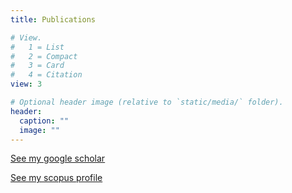 ```yaml
---
title: Publications

# View.
#   1 = List
#   2 = Compact
#   3 = Card
#   4 = Citation
view: 3

# Optional header image (relative to `static/media/` folder).
header:
  caption: ""
  image: ""
---
```



[See my google scholar](https://scholar.google.com/citations?hl=en&user=93hi3QcAAAAJ)

[See my scopus profile](https://www.scopus.com/authid/detail.uri?authorId=7004587933)
